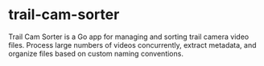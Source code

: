 # trail-cam-sorter
Trail Cam Sorter is a Go app for managing and sorting trail camera video files. Process large numbers of videos concurrently, extract metadata, and organize files based on custom naming conventions.
